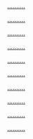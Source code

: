 [.]()[.]()[.]()[.]()[.]()[.]()[.]()[.]()[.]()[.]()

[.]()[.]()[.]()[.]()[.]()[.]()[.]()[.]()[.]()[.]()

[.]()[.]()[.]()[.]()[.]()[.]()[.]()[.]()[.]()[.]()

[.]()[.]()[.]()[.]()[.]()[.]()[.]()[.]()[.]()[.]()

[.]()[.]()[.]()[.]()[.](https://youtu.be/dQw4w9WgXcQ)[.]()[.]()[.]()[.]()[.]()

[.]()[.]()[.]()[.]()[.]()[.]()[.]()[.]()[.]()[.]()

[.]()[.]()[.]()[.]()[.]()[.]()[.]()[.]()[.]()[.]()

[.]()[.]()[.]()[.]()[.]()[.]()[.]()[.]()[.]()[.]()

[.]()[.]()[.]()[.]()[.]()[.]()[.]()[.]()[.]()[.]()

[.]()[.]()[.]()[.]()[.]()[.]()[.]()[.]()[.]()[.]()
